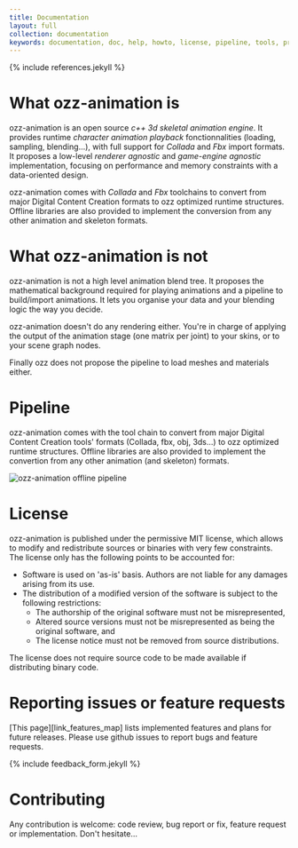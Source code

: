 ```yaml
---
title: Documentation
layout: full
collection: documentation
keywords: documentation, doc, help, howto, license, pipeline, tools, primer, introduction, definition
---
```


{% include references.jekyll %}

What ozz-animation is
=====================
ozz-animation is an open source *c++ 3d skeletal animation engine*. It provides runtime *character animation playback* fonctionnalities (loading, sampling, blending...), with full support for *Collada* and *Fbx* import formats. It proposes a low-level *renderer agnostic* and *game-engine agnostic* implementation, focusing on performance and memory constraints with a data-oriented design.

ozz-animation comes with *Collada* and *Fbx* toolchains to convert from major Digital Content Creation formats to ozz optimized runtime structures. Offline libraries are also provided to implement the conversion from any other animation and skeleton formats.

What ozz-animation is not
=========================
ozz-animation is not a high level animation blend tree. It proposes the mathematical background required for playing animations and a pipeline to build/import animations. It lets you organise your data and your blending logic the way you decide.

ozz-animation doesn't do any rendering either. You're in charge of applying the output of the animation stage (one matrix per joint) to your skins, or to your scene graph nodes.

Finally ozz does not propose the pipeline to load meshes and materials either.

Pipeline
========
ozz-animation comes with the tool chain to convert from major Digital Content Creation tools' formats (Collada, fbx, obj, 3ds...) to ozz optimized runtime structures. Offline libraries are also provided to implement the convertion from any other animation (and skeleton) formats.

![ozz-animation offline pipeline]({{site.baseurl}}/images/documentation/pipeline.png)

License
=======
ozz-animation is published under the permissive MIT license, which allows to modify and redistribute sources or binaries with very few constraints. The license only has the following points to be accounted for:

- Software is used on 'as-is' basis. Authors are not liable for any damages arising from its use.
- The distribution of a modified version of the software is subject to the following restrictions:
  - The authorship of the original software must not be misrepresented,
  - Altered source versions must not be misrepresented as being the original software, and
  - The license notice must not be removed from source distributions.

The license does not require source code to be made available if distributing binary code.

Reporting issues or feature requests
====================================
[This page][link_features_map] lists implemented features and plans for future releases. Please use github issues to report bugs and feature requests.

{% include feedback_form.jekyll %}

Contributing
============
Any contribution is welcome: code review, bug report or fix, feature request or implementation. Don't hesitate...
